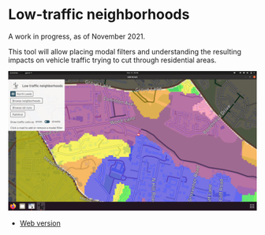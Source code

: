 # Low-traffic neighborhoods

A work in progress, as of November 2021.

This tool will allow placing modal filters and understanding the resulting
impacts on vehicle traffic trying to cut through residential areas.

![](ltn.png)

- [Web version](http://play.abstreet.org/0.2.65/abstreet.html?--ltn&system/gb/leeds/maps/north.bin)
